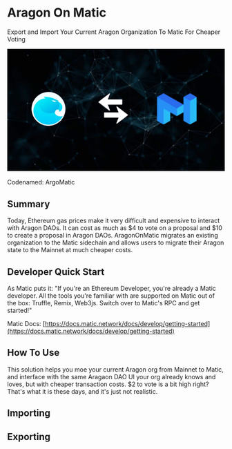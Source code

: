 # Aragon On Matic

Export and Import Your Current Aragon Organization To Matic For Cheaper Voting

![Matic + Aragon Logos](assets/images/maticandaragon1.jpg)

Codenamed: ArgoMatic

## Summary
Today, Ethereum gas prices make it very difficult and expensive to interact with Aragon DAOs. It can cost as much as $4 to vote on a proposal and $10 to create a proposal in Aragon DAOs. AragonOnMatic migrates an existing organization to the Matic sidechain and allows users to migrate their Aragon state to the Mainnet at much cheaper costs.

## Developer Quick Start

As Matic puts it: "If you're an Ethereum Developer, you're already a Matic developer. All the tools you're familiar with are supported on Matic out of the box: Truffle, Remix, Web3js. Switch over to Matic's RPC and get started!"

Matic Docs: [https://docs.matic.network/docs/develop/getting-started](https://docs.matic.network/docs/develop/getting-started)



## How To Use

This solution helps you moe your current Aragon org from Mainnet to Matic, and interface with the same Aragaon DAO UI your org already knows and loves, but with cheaper transaction costs. $2 to vote is a bit high right? That's what it is these days, and it's just not realistic.


## Importing


## Exporting
